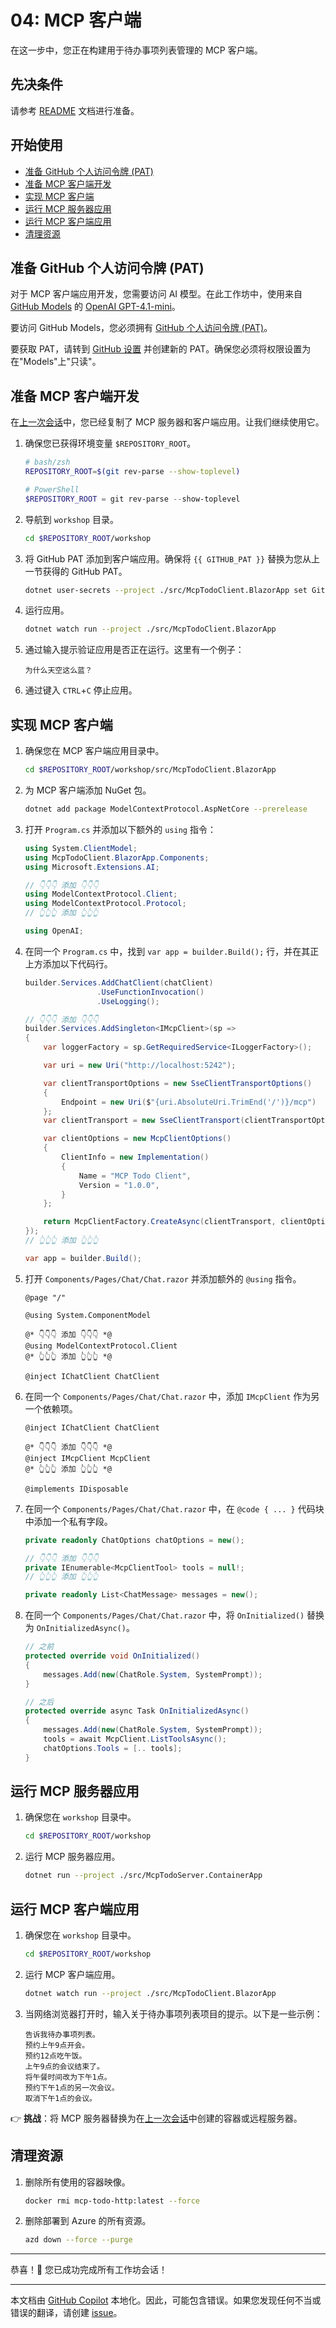 # 04: MCP 客户端

在这一步中，您正在构建用于待办事项列表管理的 MCP 客户端。

## 先决条件

请参考 [README](../README.md#先决条件) 文档进行准备。

## 开始使用

- [准备 GitHub 个人访问令牌 (PAT)](#准备-github-个人访问令牌-pat)
- [准备 MCP 客户端开发](#准备-mcp-客户端开发)
- [实现 MCP 客户端](#实现-mcp-客户端)
- [运行 MCP 服务器应用](#运行-mcp-服务器应用)
- [运行 MCP 客户端应用](#运行-mcp-客户端应用)
- [清理资源](#清理资源)

## 准备 GitHub 个人访问令牌 (PAT)

对于 MCP 客户端应用开发，您需要访问 AI 模型。在此工作坊中，使用来自 [GitHub Models](https://github.com/marketplace?type=models) 的 [OpenAI GPT-4.1-mini](https://github.com/marketplace/models/azure-openai/gpt-4-1-mini)。

要访问 GitHub Models，您必须拥有 [GitHub 个人访问令牌 (PAT)](https://docs.github.com/authentication/keeping-your-account-and-data-secure/managing-your-personal-access-tokens)。

要获取 PAT，请转到 [GitHub 设置](https://github.com/settings/personal-access-tokens/new) 并创建新的 PAT。确保您必须将权限设置为在"Models"上"只读"。

## 准备 MCP 客户端开发

在[上一次会话](./02-mcp-server.md)中，您已经复制了 MCP 服务器和客户端应用。让我们继续使用它。

1. 确保您已获得环境变量 `$REPOSITORY_ROOT`。

   ```bash
   # bash/zsh
   REPOSITORY_ROOT=$(git rev-parse --show-toplevel)
   ```

   ```powershell
   # PowerShell
   $REPOSITORY_ROOT = git rev-parse --show-toplevel
   ```

1. 导航到 `workshop` 目录。

    ```bash
    cd $REPOSITORY_ROOT/workshop
    ```

1. 将 GitHub PAT 添加到客户端应用。确保将 `{{ GITHUB_PAT }}` 替换为您从上一节获得的 GitHub PAT。

    ```bash
    dotnet user-secrets --project ./src/McpTodoClient.BlazorApp set GitHubModels:Token "{{ GITHUB_PAT }}"
    ```

1. 运行应用。

    ```bash
    dotnet watch run --project ./src/McpTodoClient.BlazorApp
    ```

1. 通过输入提示验证应用是否正在运行。这里有一个例子：

    ```text
    为什么天空这么蓝？
    ```

1. 通过键入 `CTRL`+`C` 停止应用。

## 实现 MCP 客户端

1. 确保您在 MCP 客户端应用目录中。

    ```bash
    cd $REPOSITORY_ROOT/workshop/src/McpTodoClient.BlazorApp
    ```

1. 为 MCP 客户端添加 NuGet 包。

    ```bash
    dotnet add package ModelContextProtocol.AspNetCore --prerelease
    ```

1. 打开 `Program.cs` 并添加以下额外的 `using` 指令：

    ```csharp
    using System.ClientModel;
    using McpTodoClient.BlazorApp.Components;
    using Microsoft.Extensions.AI;
    
    // 👇👇👇 添加 👇👇👇
    using ModelContextProtocol.Client;
    using ModelContextProtocol.Protocol;
    // 👆👆👆 添加 👆👆👆
    
    using OpenAI;
    ```

1. 在同一个 `Program.cs` 中，找到 `var app = builder.Build();` 行，并在其正上方添加以下代码行。

    ```csharp
    builder.Services.AddChatClient(chatClient)
                    .UseFunctionInvocation()
                    .UseLogging();
    
    // 👇👇👇 添加 👇👇👇
    builder.Services.AddSingleton<IMcpClient>(sp =>
    {
        var loggerFactory = sp.GetRequiredService<ILoggerFactory>();
    
        var uri = new Uri("http://localhost:5242");
    
        var clientTransportOptions = new SseClientTransportOptions()
        {
            Endpoint = new Uri($"{uri.AbsoluteUri.TrimEnd('/')}/mcp")
        };
        var clientTransport = new SseClientTransport(clientTransportOptions, loggerFactory);
    
        var clientOptions = new McpClientOptions()
        {
            ClientInfo = new Implementation()
            {
                Name = "MCP Todo Client",
                Version = "1.0.0",
            }
        };
    
        return McpClientFactory.CreateAsync(clientTransport, clientOptions, loggerFactory).GetAwaiter().GetResult();
    });
    // 👆👆👆 添加 👆👆👆
    
    var app = builder.Build();
    ```

1. 打开 `Components/Pages/Chat/Chat.razor` 并添加额外的 `@using` 指令。

    ```razor
    @page "/"
    
    @using System.ComponentModel
    
    @* 👇👇👇 添加 👇👇👇 *@
    @using ModelContextProtocol.Client
    @* 👆👆👆 添加 👆👆👆 *@
    
    @inject IChatClient ChatClient
    ```

1. 在同一个 `Components/Pages/Chat/Chat.razor` 中，添加 `IMcpClient` 作为另一个依赖项。

    ```razor
    @inject IChatClient ChatClient
    
    @* 👇👇👇 添加 👇👇👇 *@
    @inject IMcpClient McpClient
    @* 👆👆👆 添加 👆👆👆 *@
    
    @implements IDisposable
    ```

1. 在同一个 `Components/Pages/Chat/Chat.razor` 中，在 `@code { ... }` 代码块中添加一个私有字段。

    ```csharp
    private readonly ChatOptions chatOptions = new();
    
    // 👇👇👇 添加 👇👇👇
    private IEnumerable<McpClientTool> tools = null!;
    // 👆👆👆 添加 👆👆👆
    
    private readonly List<ChatMessage> messages = new();
    ```

1. 在同一个 `Components/Pages/Chat/Chat.razor` 中，将 `OnInitialized()` 替换为 `OnInitializedAsync()`。

    ```csharp
    // 之前
    protected override void OnInitialized()
    {
        messages.Add(new(ChatRole.System, SystemPrompt));
    }
    
    // 之后
    protected override async Task OnInitializedAsync()
    {
        messages.Add(new(ChatRole.System, SystemPrompt));
        tools = await McpClient.ListToolsAsync();
        chatOptions.Tools = [.. tools];
    }
    ```

## 运行 MCP 服务器应用

1. 确保您在 `workshop` 目录中。

    ```bash
    cd $REPOSITORY_ROOT/workshop
    ```

1. 运行 MCP 服务器应用。

    ```bash
    dotnet run --project ./src/McpTodoServer.ContainerApp
    ```

## 运行 MCP 客户端应用

1. 确保您在 `workshop` 目录中。

    ```bash
    cd $REPOSITORY_ROOT/workshop
    ```

1. 运行 MCP 客户端应用。

    ```bash
    dotnet watch run --project ./src/McpTodoClient.BlazorApp
    ```

1. 当网络浏览器打开时，输入关于待办事项列表项目的提示。以下是一些示例：

    ```text
    告诉我待办事项列表。
    预约上午9点开会。
    预约12点吃午饭。
    上午9点的会议结束了。
    将午餐时间改为下午1点。
    预约下午1点的另一次会议。
    取消下午1点的会议。
    ```

👉 **挑战**：将 MCP 服务器替换为在[上一次会话](./02-mcp-remote-server.md)中创建的容器或远程服务器。

## 清理资源

1. 删除所有使用的容器映像。

    ```bash
    docker rmi mcp-todo-http:latest --force
    ```

1. 删除部署到 Azure 的所有资源。

    ```bash
    azd down --force --purge
    ```

---

恭喜！🎉 您已成功完成所有工作坊会话！

---

本文档由 [GitHub Copilot](https://docs.github.com/copilot/about-github-copilot/what-is-github-copilot) 本地化。因此，可能包含错误。如果您发现任何不当或错误的翻译，请创建 [issue](../../../../../issues)。
